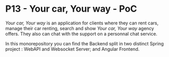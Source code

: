 # P13 - Your car, Your way - PoC

*Your car, Your way* is an application for clients where they can rent cars, manage their car renting, search and show *Your car, Your way* agency offers. They also can chat with the support on a personnal chat service.  

In this monorepository you can find the Backend split in two distinct Spring project : WebAPI and Websocket Server; and Angular Frontend. 
